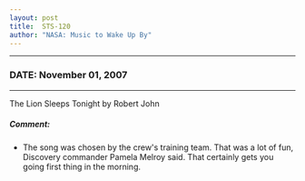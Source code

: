 ```yaml
---
layout: post
title:  STS-120
author: "NASA: Music to Wake Up By"
---
```


----
### DATE: November 01, 2007
----
The Lion Sleeps Tonight by Robert John

##### Comment:
* The song was chosen by the crew's training team. That was a lot of fun, Discovery commander Pamela Melroy said. That certainly gets you going first thing in the morning.
